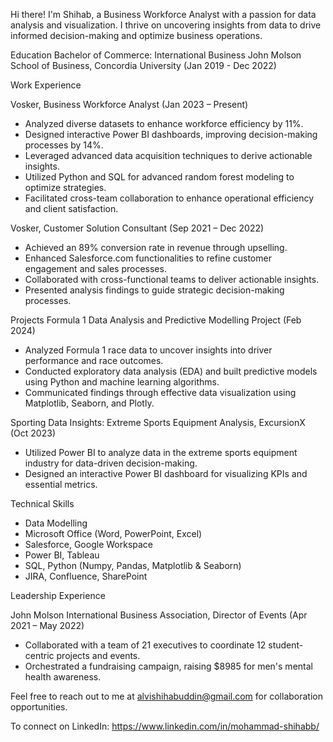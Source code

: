Hi there! I'm Shihab, a Business Workforce Analyst with a passion for data analysis and visualization. I thrive on uncovering insights from data to drive informed decision-making and optimize business operations.


Education
Bachelor of Commerce: International Business
John Molson School of Business, Concordia University (Jan 2019 - Dec 2022)



Work Experience

Vosker, Business Workforce Analyst (Jan 2023 – Present)
- Analyzed diverse datasets to enhance workforce efficiency by 11%.
- Designed interactive Power BI dashboards, improving decision-making processes by 14%.
- Leveraged advanced data acquisition techniques to derive actionable insights.
- Utilized Python and SQL for advanced random forest modeling to optimize strategies.
- Facilitated cross-team collaboration to enhance operational efficiency and client satisfaction.

 
Vosker, Customer Solution Consultant (Sep 2021 – Dec 2022)
- Achieved an 89% conversion rate in revenue through upselling.
- Enhanced Salesforce.com functionalities to refine customer engagement and sales processes.
- Collaborated with cross-functional teams to deliver actionable insights.
- Presented analysis findings to guide strategic decision-making processes.


Projects
Formula 1 Data Analysis and Predictive Modelling Project (Feb 2024)
- Analyzed Formula 1 race data to uncover insights into driver performance and race outcomes.
- Conducted exploratory data analysis (EDA) and built predictive models using Python and machine learning algorithms.
- Communicated findings through effective data visualization using Matplotlib, Seaborn, and Plotly.

Sporting Data Insights: Extreme Sports Equipment Analysis, ExcursionX (Oct 2023)
- Utilized Power BI to analyze data in the extreme sports equipment industry for data-driven decision-making.
- Designed an interactive Power BI dashboard for visualizing KPIs and essential metrics.


Technical Skills
- Data Modelling
- Microsoft Office (Word, PowerPoint, Excel)
- Salesforce, Google Workspace
- Power BI, Tableau
- SQL, Python (Numpy, Pandas, Matplotlib & Seaborn)
- JIRA, Confluence, SharePoint



Leadership Experience

John Molson International Business Association, Director of Events (Apr 2021 – May 2022)
- Collaborated with a team of 21 executives to coordinate 12 student-centric projects and events.
- Orchestrated a fundraising campaign, raising $8985 for men's mental health awareness.


Feel free to reach out to me at alvishihabuddin@gmail.com for collaboration opportunities.

To connect on LinkedIn: https://www.linkedin.com/in/mohammad-shihabb/
